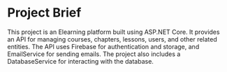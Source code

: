 # Project Brief

This project is an Elearning platform built using ASP.NET Core. It provides an API for managing courses, chapters, lessons, users, and other related entities. The API uses Firebase for authentication and storage, and EmailService for sending emails. The project also includes a DatabaseService for interacting with the database.
